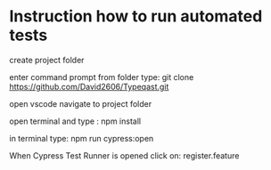 # Instruction how to run automated tests

create project folder

enter command prompt from folder type: git clone https://github.com/David2606/Typeqast.git

open vscode navigate to project folder

open terminal and type : npm install

in terminal type: npm run cypress:open

When Cypress Test Runner is opened click on: register.feature
